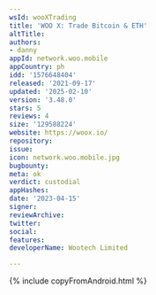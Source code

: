 ```yaml
---
wsId: wooXTrading
title: 'WOO X: Trade Bitcoin & ETH'
altTitle: 
authors:
- danny
appId: network.woo.mobile
appCountry: ph
idd: '1576648404'
released: '2021-09-17'
updated: '2025-02-10'
version: '3.48.0'
stars: 5
reviews: 4
size: '129588224'
website: https://woox.io/
repository: 
issue: 
icon: network.woo.mobile.jpg
bugbounty: 
meta: ok
verdict: custodial
appHashes: 
date: '2023-04-15'
signer: 
reviewArchive: 
twitter: 
social: 
features: 
developerName: Wootech Limited

---
```


{% include copyFromAndroid.html %}
